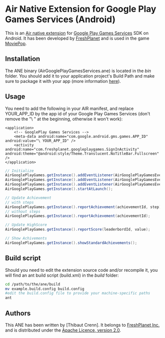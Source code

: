 Air Native Extension for Google Play Games Services (Android)
======================================

This is an [Air native extension](http://www.adobe.com/devnet/air/native-extensions-for-air.html) for [Google Play Games Services](http://developer.android.com/google/play-services/games.html/) SDK on Android. It has been developed by [FreshPlanet](http://freshplanet.com) and is used in the game [MoviePop](http://moviepop.net).


Installation
---------

The ANE binary (AirGooglePlayGamesServices.ane) is located in the *bin* folder. You should add it to your application project's Build Path and make sure to package it with your app (more information [here](http://help.adobe.com/en_US/air/build/WS597e5dadb9cc1e0253f7d2fc1311b491071-8000.html)).


Usage
-----

You need to add the following in your AIR manifest, and replace YOUR_APP_ID by the app id of your Google Play Games Services (don't remove the "\ " at the beginning, otherwise it won't work):

	<application>
		<!-- GooglePlay Games Services -->
		<meta-data android:name="com.google.android.gms.games.APP_ID" android:value="\ YOUR_APP_ID" />
		<activity android:name="com.freshplanet.googleplaygames.SignInActivity" android:theme="@android:style/Theme.Translucent.NoTitleBar.Fullscreen" />
	</application>



```actionscript
// Initialize
AirGooglePlayGames.getInstance().addEventListener(AirGooglePlayGamesEvent.ON_SIGN_IN_SUCCESS, onSignInSuccess);
AirGooglePlayGames.getInstance().addEventListener(AirGooglePlayGamesEvent.ON_SIGN_OUT_SUCCESS, onSignOutSuccess);
AirGooglePlayGames.getInstance().addEventListener(AirGooglePlayGamesEvent.ON_SIGN_IN_FAIL, onSignInFail);
AirGooglePlayGames.getInstance().startAtLaunch();

// Update Achievement
// with steps
AirGooglePlayGames.getInstance().reportAchievement(achievementId, step);
// without steps
AirGooglePlayGames.getInstance().reportAchievement(achievementId);

// Update HighScore
AirGooglePlayGames.getInstance().reportScore(leaderbordId, value);

// Show Achivements
AirGooglePlayGames.getInstance().showStandardAchievements();
```


Build script
---------

Should you need to edit the extension source code and/or recompile it, you will find an ant build script (build.xml) in the *build* folder:

```bash
cd /path/to/the/ane/build
mv example.build.config build.config
#edit the build.config file to provide your machine-specific paths
ant
```


Authors
------

This ANE has been written by [Thibaut Crenn]. It belongs to [FreshPlanet Inc.](http://freshplanet.com) and is distributed under the [Apache Licence, version 2.0](http://www.apache.org/licenses/LICENSE-2.0).